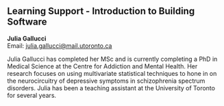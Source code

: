 ## Learning Support - Introduction to Building Software

**Julia Gallucci**  
Email: julia.gallucci@mail.utoronto.ca  

Julia Gallucci has completed her MSc and is currently completing a PhD in Medical Science at the Centre for Addiction and Mental Health. Her research focuses on using multivariate statistical techniques to hone in on the neurocircuitry of depressive symptoms in schizophrenia spectrum disorders. Julia has been a teaching assistant at the University of Toronto for several years.